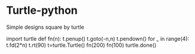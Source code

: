 # Turtle-python
Simple designs square by turtle

import turtle
def fn(n):
    t.penup()
    t.goto(-n,n)
    t.pendown()
    for _ in range(4):
        t.fd(2*n)
        t.rt(90)
t=turtle.Turtle()
fn(200)
fn(100)
turtle.done() 
